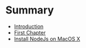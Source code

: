 # Summary

* [Introduction](README.md)
* [First Chapter](chapter1.md)
* [Install NodeJs on MacOS X](install-nodejs-on-macos-x.md)

